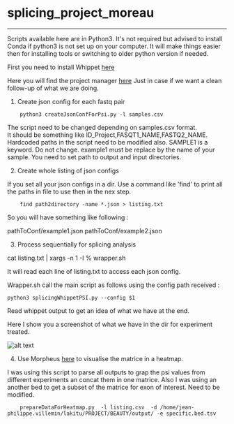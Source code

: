 # splicing_project_moreau

---

Scripts available here are in Python3.
It's not required but advised to install Conda if python3 is not set up on your computer.
It will make things easier then for installing tools or switching to older python version if needed.

First you need to install Whippet [here](https://github.com/timbitz/Whippet.jl)  

Here you will find the project manager [here](https://trello.com/b/XFuccCgE/splicingprojectcolab)
Just in case if we want a clean follow-up of what we are doing.

1. Create json config for each fastq pair


```shell
    python3 createJsonConfForPsi.py -l samples.csv 
```

The script need to be changed depending on samples.csv format.  
It should be something like ID_Project,FASQT1_NAME,FASTQ2_NAME.
Hardcoded paths in the script need to be modified also.
SAMPLE1 is a keyword. Do not change.
example1 must be replace by the name of your sample.
You need to set path to output and input directories.

2. Create whole listing of json configs

If you set all your json configs in a dir. Use a command like 'find' to print all the paths in file to use then in the nex step.

```shell
	find path2directory -name *.json > listing.txt
```

So you will have something like following : 

pathToConf/example1.json
pathToConf/example2.json

3. Process sequentially for splicing analysis

cat listing.txt | xargs -n 1  -I %  wrapper.sh 

It will read each line of listing.txt to access each json config.

Wrapper.sh call the main script as follows using the config path received :

```shell
python3 splicingWhippetPSI.py --config $1
```

Read whippet output to get an idea of what we have at the end.

Here I show you a screenshot of what we have in the dir for experiment treated.

![alt text](https://github.com/LucoLab/splicing_project_moreau/blob/master/img/main_ouput.png "Outputs")


4. Use Morpheus [here](https://software.broadinstitute.org/morpheus/) to visualise the matrice in a heatmap.

I was using this script to parse all outputs to grap the psi values from different experiments an concat them in one matrice. 
Also I was using an another bed to get a subset of the matrice for exon of interest.
Need to be modified.

```shell
    prepareDataForHeatmap.py  -l listing.csv  -d /home/jean-philippe.villemin/lakitu/PROJECT/BEAUTY/output/ -e specific.bed.tsv
```
